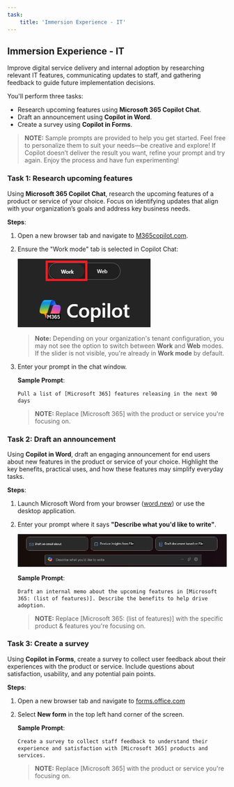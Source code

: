 ```yaml
---
task:
    title: 'Immersion Experience - IT'
---
```


## Immersion Experience - IT

Improve digital service delivery and internal adoption by researching relevant IT features, communicating updates to staff, and gathering feedback to guide future implementation decisions.

You'll perform three tasks:  

- Research upcoming features using **Microsoft 365 Copilot Chat**.  
- Draft an announcement using **Copilot in Word**.  
- Create a survey using **Copilot in Forms**.  

> **NOTE:** Sample prompts are provided to help you get started. Feel free to personalize them to suit your needs—be creative and explore! If Copilot doesn’t deliver the result you want, refine your prompt and try again. Enjoy the process and have fun experimenting!

### Task 1: Research upcoming features  

Using **Microsoft 365 Copilot Chat**, research the upcoming features of a product or service of your choice. Focus on identifying updates that align with your organization’s goals and address key business needs.  

**Steps**:

1. Open a new browser tab and navigate to [M365copilot.com](https://m365copilot.com/).
1. Ensure the "Work mode" tab is selected in Copilot Chat:

    ![screenshot showing Work mode tab.](../Prompts/Media/work-mode.png)

    > **Note:** Depending on your organization's tenant configuration, you may not see the option to switch between **Work** and **Web** modes. If the slider is not visible, you're already in **Work mode** by default.
1. Enter your prompt in the chat window.

    **Sample Prompt**:

    ```text
    Pull a list of [Microsoft 365] features releasing in the next 90 days
    ```

    > **NOTE:** Replace [Microsoft 365] with the product or service you're focusing on.

### Task 2: Draft an announcement  

Using **Copilot in Word**, draft an engaging announcement for end users about new features in the product or service of your choice. Highlight the key benefits, practical uses, and how these features may simplify everyday tasks.  

**Steps**:

1. Launch Microsoft Word from your browser ([word.new](https://word.new)) or use the desktop application.
1. Enter your prompt where it says **"Describe what you'd like to write"**.

    ![screenshot showing Copilot in Word.](../Prompts/Media/draft-with-copilot.png)

    **Sample Prompt**:

    ```text
    Draft an internal memo about the upcoming features in [Microsoft 365: (list of features)]. Describe the benefits to help drive adoption. 
    ```

    > **NOTE:** Replace [Microsoft 365: (list of features)] with the specific product & features you're focusing on.

### Task 3: Create a survey  

Using **Copilot in Forms**, create a survey to collect user feedback about their experiences with the product or service. Include questions about satisfaction, usability, and any potential pain points.  

**Steps**:

1. Open a new browser tab and navigate to [forms.office.com](https://forms.office.com/)
1. Select **New form** in the top left hand corner of the screen.

    **Sample Prompt**:

    ```text
    Create a survey to collect staff feedback to understand their experience and satisfaction with [Microsoft 365] products and services.
    ```

    > **NOTE:** Replace [Microsoft 365] with the product or service you're focusing on.
